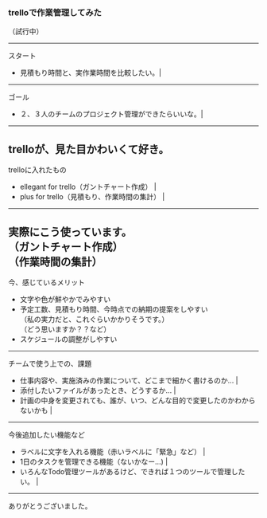 ### trelloで作業管理してみた  
（試行中）

---
スタート
- 見積もり時間と、実作業時間を比較したい。|
---
ゴール
- ２、３人のチームのプロジェクト管理ができたらいいな。|
---
trelloが、見た目かわいくて好き。
---
trelloに入れたもの
- ellegant for trello（ガントチャート作成） |
- plus for trello（見積もり、作業時間の集計） |
---
実際にこう使っています。  
（ガントチャート作成）  
（作業時間の集計）
---
今、感じているメリット
- 文字や色が鮮やかでみやすい  
- 予定工数、見積もり時間、今時点での納期の提案をしやすい  
（私の実力だと、これぐらいかかりそうです。）  
（どう思いますか？？など）
- スケジュールの調整がしやすい
---
チームで使う上での、課題
- 仕事内容や、実施済みの作業について、どこまで細かく書けるのか... |
- 添付したいファイルがあったとき、どうするか... |
- 計画の中身を変更されても、誰が、いつ、どんな目的で変更したのかわからないかも |
---
今後追加したい機能など
- ラベルに文字を入れる機能（赤いラベルに「緊急」など） |
- 1日のタスクを管理できる機能（ないかなー...) |
- いろんなTodo管理ツールがあるけど、できれば１つのツールで管理したい。 |
---
ありがとうございました。

